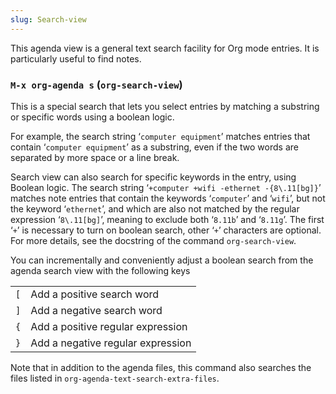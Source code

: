 ```yaml
---
slug: Search-view
---
```


This agenda view is a general text search facility for Org mode entries. It is particularly useful to find notes.

### `M-x org-agenda s` (`org-search-view`)

This is a special search that lets you select entries by matching a substring or specific words using a boolean logic.

For example, the search string ‘`computer equipment`’ matches entries that contain ‘`computer equipment`’ as a substring, even if the two words are separated by more space or a line break.

Search view can also search for specific keywords in the entry, using Boolean logic. The search string ‘`+computer +wifi -ethernet -{8\.11[bg]}`’ matches note entries that contain the keywords ‘`computer`’ and ‘`wifi`’, but not the keyword ‘`ethernet`’, and which are also not matched by the regular expression ‘`8\.11[bg]`’, meaning to exclude both ‘`8.11b`’ and ‘`8.11g`’. The first ‘`+`’ is necessary to turn on boolean search, other ‘`+`’ characters are optional. For more details, see the docstring of the command `org-search-view`.

You can incrementally and conveniently adjust a boolean search from the agenda search view with the following keys

|     |                                   |
| --- | --------------------------------- |
| `[` | Add a positive search word        |
| `]` | Add a negative search word        |
| `{` | Add a positive regular expression |
| `}` | Add a negative regular expression |

Note that in addition to the agenda files, this command also searches the files listed in `org-agenda-text-search-extra-files`.
